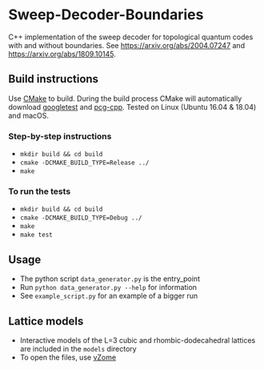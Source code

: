 # Sweep-Decoder-Boundaries

C++ implementation of the sweep decoder for topological quantum codes with and without boundaries.
See https://arxiv.org/abs/2004.07247 and https://arxiv.org/abs/1809.10145.

## Build instructions

Use [CMake](https://cmake.org/) to build. During the build process CMake will automatically download [googletest](https://github.com/google/googletest) and [pcg-cpp](https://github.com/imneme/pcg-cpp). Tested on Linux (Ubuntu 16.04 & 18.04) and macOS.

### Step-by-step instructions

- `mkdir build && cd build`
- `cmake -DCMAKE_BUILD_TYPE=Release ../`
- `make`

### To run the tests

- `mkdir build && cd build`
- `cmake -DCMAKE_BUILD_TYPE=Debug ../`
- `make`
- `make test`

## Usage

- The python script `data_generator.py` is the entry_point
- Run `python data_generator.py --help` for information
- See `example_script.py` for an example of a bigger run

## Lattice models

- Interactive models of the L=3 cubic and rhombic-dodecahedral lattices are included in the `models` directory
- To open the files, use [vZome](https://vzome.com/home/)
